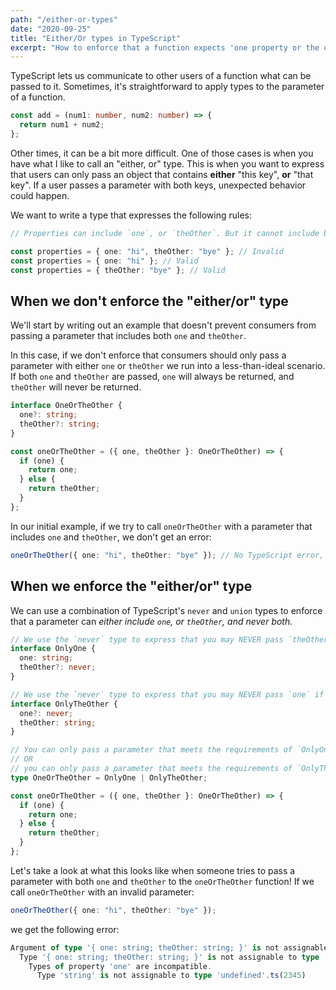 ```yaml
---
path: "/either-or-types"
date: "2020-09-25"
title: "Either/Or types in TypeScript"
excerpt: "How to enforce that a function expects 'one property or the other' in TypeScript."
---
```


TypeScript lets us communicate to other users of a function what can be passed to it. Sometimes, it's straightforward to apply types to the parameter of a function.

```ts
const add = (num1: number, num2: number) => {
  return num1 + num2;
};
```

Other times, it can be a bit more difficult. One of those cases is when you have what I like to call an "either, or" type. This is when you want to express that users can only pass an object that contains **either** "this key", **or** "that key". If a user passes a parameter with both keys, unexpected behavior could happen.

We want to write a type that expresses the following rules:

```ts
// Properties can include `one`, or `theOther`. But it cannot include both:

const properties = { one: "hi", theOther: "bye" }; // Invalid
const properties = { one: "hi" }; // Valid
const properties = { theOther: "bye" }; // Valid
```

## When we don't enforce the "either/or" type

We'll start by writing out an example that doesn't prevent consumers from passing a parameter that includes both `one` and `theOther`.

In this case, if we don't enforce that consumers should only pass a parameter with either `one` or `theOther` we run into a less-than-ideal scenario. If both `one` and `theOther` are passed, `one` will always be returned, and `theOther` will never be returned.

```ts
interface OneOrTheOther {
  one?: string;
  theOther?: string;
}

const oneOrTheOther = ({ one, theOther }: OneOrTheOther) => {
  if (one) {
    return one;
  } else {
    return theOther;
  }
};
```

In our initial example, if we try to call `oneOrTheOther` with a parameter that includes `one` and `theOther`, we don't get an error:

```ts
oneOrTheOther({ one: "hi", theOther: "bye" }); // No TypeScript error, `one` is returned
```

## When we enforce the "either/or" type

We can use a combination of TypeScript's `never` and `union` types to enforce that a parameter can _either include `one`, or `theOther`, and never both._

```ts
// We use the `never` type to express that you may NEVER pass `theOther` if you have passed `one`.
interface OnlyOne {
  one: string;
  theOther?: never;
}

// We use the `never` type to express that you may NEVER pass `one` if you have passed `theOther`.
interface OnlyTheOther {
  one?: never;
  theOther: string;
}

// You can only pass a parameter that meets the requirements of `OnlyOne`
// OR
// you can only pass a parameter that meets the requirements of `OnlyTheOther`
type OneOrTheOther = OnlyOne | OnlyTheOther;

const oneOrTheOther = ({ one, theOther }: OneOrTheOther) => {
  if (one) {
    return one;
  } else {
    return theOther;
  }
};
```

Let's take a look at what this looks like when someone tries to pass a parameter with both `one` and `theOther` to the `oneOrTheOther` function! If we call `oneOrTheOther` with an invalid parameter:

```ts
oneOrTheOther({ one: "hi", theOther: "bye" });
```

we get the following error:

```ts
Argument of type '{ one: string; theOther: string; }' is not assignable to parameter of type 'OneOrTheOther'.
  Type '{ one: string; theOther: string; }' is not assignable to type 'OnlyTheOther'.
    Types of property 'one' are incompatible.
      Type 'string' is not assignable to type 'undefined'.ts(2345)
```
